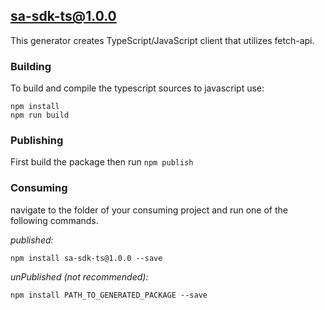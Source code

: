 ## sa-sdk-ts@1.0.0

This generator creates TypeScript/JavaScript client that utilizes fetch-api. 

### Building

To build and compile the typescript sources to javascript use:
```
npm install
npm run build
```

### Publishing

First build the package then run ```npm publish```

### Consuming

navigate to the folder of your consuming project and run one of the following commands.

_published:_

```
npm install sa-sdk-ts@1.0.0 --save
```

_unPublished (not recommended):_

```
npm install PATH_TO_GENERATED_PACKAGE --save
